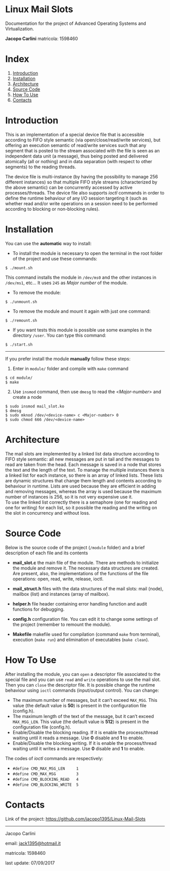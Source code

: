 # Linux Mail Slots

Documentation for the project of Advanced Operating Systems and Virtualization.

**Jacopo Carlini** 
matricola: 1598460

# Index

1. [Introduction](#introduction)
2. [Installation](#installation)
3. [Architecture](#architecture)
4. [Source Code](#source-code)
5. [How To Use](#how-to-use)
6. [Contacts](#contacts)



# Introduction
This is an implementation of a special device file that is accessible according to FIFO style semantic (via open/close/read/write services), but offering an execution semantic of read/write services such that any segment that is posted to the stream associated with the file is seen as an independent data unit (a message), thus being posted and delivered atomically (all or nothing) and in data separation (with respect to other segments) to the reading threads.

The device file is multi-instance (by having the possibility to manage 256 different instances) so that multiple FIFO style streams (characterized by the above semantic) can be concurrently accessed by active processes/threads.
The device file also supports *ioctl* commands in order to define the runtime behaviour of any I/O session targeting it (such as whether read and/or write operations on a session need to be performed according to blocking or non-blocking rules).

# Installation


You can use the **automatic** way to install:
 
 - To install the module is necessary to open the terminal in the root folder of the project and use these commands:

```
$ ./mount.sh
```

This command installs the module in `/dev/ms0` and the other instances in `/dev/ms1`, etc...
It uses `245` as *Major number* of the module.

 - To remove the module:

```
$ ./unmount.sh
```

 - To remove the module and mount it again with just one command:

```
$ ./remount.sh
```


-	If you want tests this module is possible use some examples in the directory `/user`. You can type this command:
```
$ ./start.sh
```

---

If you prefer install the module **manually** follow these steps:
 1. Enter in `module/` folder and compile with `make` command
```
$ cd module/
$ make
```
2. Use `insmod` command, then use `dmesg` to read the <*Major-number*> and create a node
```
$ sudo insmod mail_slot.ko
$ dmesg
$ sudo mknod /dev/<device-name> c <Major-number> 0
$ sudo chmod 666 /dev/<device-name>
```





# Architecture

The mail slots are implemented by a linked list data structure according to FIFO style semantic: all new messages are put in tail and the messages to read are taken from the head.
Each message is saved in a node that stores the text and the length of the text.
To manage the multiple instances there is a linked list for each instance, so there is an array of linked lists.
These lists are dynamic structures that change them length and contents according to behaviour in runtime. 
Lists are used because they are efficient in adding and removing messages, whereas the array is used because the maximum number of instances is 256, so it is not very expensive use it.  
To use the linked list correctly there is a semaphore (one for reading and one for writing) for each list, so it possible the reading and the writing on the slot in concurrency and without loss.

# Source Code

Below is the source code of the project (`/module` folder) and a brief description of each file and its contents
-   **mail_slot.c**
the main file of the module. There are methods to initialize the module and remove it. The necessary data structures are created. Are present, also, the implementations of the functions of the file operations: open, read, write, release, ioctl.  

-	**mail_struct.h**
files with the data structures of the mail slots: mail (node), mailbox (list) and instances (array of mailbox).

-	**helper.h**
file header containing error handling function and audit functions for debugging.
-	**config.h**
configuration file. You can edit it to change some settings of the project (remember to remount the module).
-	**Makefile**
makefile used for compilation (command `make` from terminal), execution (`make run`) and elimination of executables (`make clean`).


# How To Use
After installing the module, you can `open` a descriptor file associated to the special file and you can use `read` and `write` operations to use the mail slot.  Then you can `close` the descriptor file.
It is possible change the runtime behaviour using `ioctl` commands (input/output control).
You can change:
 *	The maximum number of messages, but it can’t exceed `MAX_MSG`. This value (the default value is **50**) is present in the configuration file (config.h).
*	The maximum length of the text of the message, but it can’t exceed `MAX_MSG_LEN`. This value (the default value is **512**) is present in the configuration file (config.h).
*	Enable/Disable the blocking reading. If it is enable the process/thread waiting until it reads a message. Use **0** disable and **1** to enable.
*	Enable/Disable the blocking writing.  If it is enable the process/thread waiting until it writes a message. Use **0** disable and **1** to enable.

The codes of *ioctl* commands are respectively:
* `#define CMD_MAX_MSG_LEN     1`
* `#define CMD_MAX_MSG         3`
* `#define CMD_BLOCKING_READ   4`
* `#define CMD_BLOCKING_WRITE  5`


# Contacts

 Link of the project: https://github.com/jacopo1395/Linux-Mail-Slots

---
Jacopo Carlini

email: jack1395@hotmail.it

matricola: 1598460

last update: 07/09/2017

